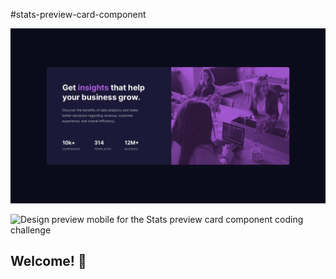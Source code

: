 #stats-preview-card-component

![Design preview for the Stats preview card component coding challenge](./design/desktop-design.jpg)

![Design preview mobile for the Stats preview card component coding challenge](./design/mobile-preview.jpg)

## Welcome! 👋

